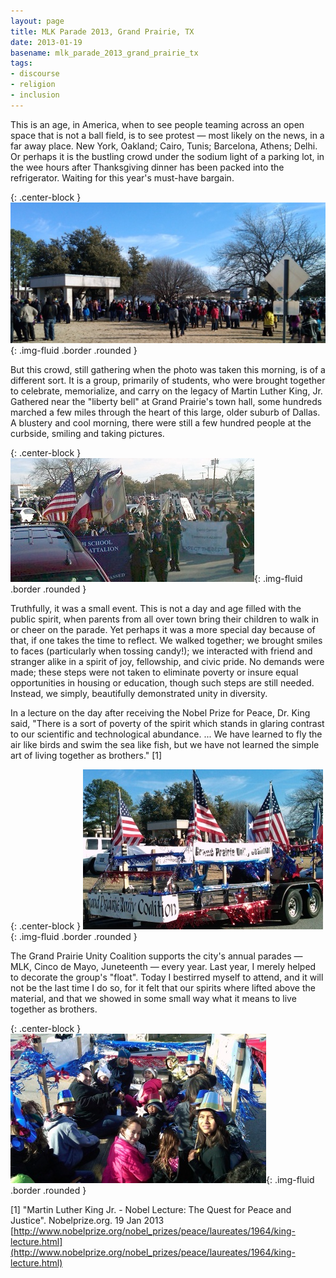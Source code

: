 ```yaml
---
layout: page
title: MLK Parade 2013, Grand Prairie, TX
date: 2013-01-19
basename: mlk_parade_2013_grand_prairie_tx
tags:
- discourse
- religion
- inclusion
---
```


This is an age, in America, when to see people teaming  across an open space
that is not a ball field, is to see protest &mdash; most likely on the news, in
a far away place. New York, Oakland; Cairo, Tunis; Barcelona, Athens; Delhi. Or
perhaps it is the bustling crowd under the sodium light of a parking lot, in the
wee hours after Thanksgiving dinner has been packed into the refrigerator.
Waiting for this year's must-have bargain.

{: .center-block }
![people gathered](/images/mlkGP2013_0.jpg){: .img-fluid .border .rounded }

<!--more-->

But this crowd, still gathering when the photo was taken this morning, is of a
different sort. It is a group, primarily of students, who were brought together
to celebrate, memorialize, and carry on the legacy of Martin Luther King, Jr.
Gathered near the "liberty bell" at Grand Prairie's town hall, some hundreds
marched a few miles through the heart of this large, older suburb of Dallas. A
blustery and cool morning, there were still a few hundred people at the
curbside, smiling and taking pictures.

{: .center-block }
![marching](/images/mlkGP2013_3.jpg){: .img-fluid .border .rounded }

Truthfully, it was a small event. This is not a day and age filled with the
public spirit, when parents from all over town bring their children to walk in
or cheer on the parade. Yet perhaps it was a more special day because of that,
if one takes the time to reflect. We walked together; we brought smiles to faces
(particularly when tossing candy!); we interacted with friend and stranger alike
in a spirit of joy, fellowship, and civic pride. No demands were made; these
steps were not taken to eliminate poverty or insure equal opportunities in
housing or education, though such steps are still needed. Instead, we simply,
beautifully demonstrated unity in diversity.

In a lecture on the day after receiving the Nobel Prize for Peace, Dr. King
said, "There is a sort of poverty of the spirit which stands in glaring contrast
to our scientific and technological abundance. ... We have learned to fly the
air like birds and swim the sea like fish, but we have not learned the simple
art of living together as brothers." [1]

{: .center-block }
![the float](/images/mlkGP2013_1.jpg){: .img-fluid .border .rounded }

The Grand Prairie Unity Coalition supports the city's annual parades &mdash;
MLK, Cinco de Mayo, Juneteenth &mdash; every year. Last year, I merely helped to
decorate the group's "float".  Today I bestirred myself to attend, and it will
not be the last time I do so, for it felt that our spirits where lifted above
the material, and that we showed in some small way what it means to live
together as brothers.

{: .center-block }
![children in the float](/images/mlkGP2013_2.jpg){: .img-fluid .border .rounded }

[1] "Martin Luther King Jr. - Nobel Lecture: The Quest for Peace and Justice".
Nobelprize.org. 19 Jan 2013 [http://www.nobelprize.org/nobel_prizes/peace/laureates/1964/king-lecture.html](http://www.nobelprize.org/nobel_prizes/peace/laureates/1964/king-lecture.html)

